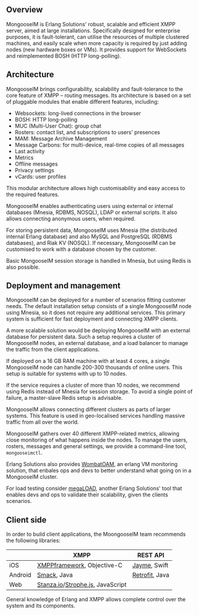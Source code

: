## Overview

MongooseIM is Erlang Solutions' robust, scalable and efficient XMPP server, aimed at large installations. Specifically designed for enterprise purposes, it is fault-tolerant, can utilise the resources of multiple clustered machines, and easily scale when more capacity is required by just adding nodes (new hardware boxes or VMs). It provides support for WebSockets and reimplemented BOSH (HTTP long-polling).

## Architecture

MongooseIM brings configurability, scalability and fault-tolerance to the core feature of XMPP – routing messages. Its architecture is based on a set of pluggable modules that enable different features, including:

-   Websockets: long-lived connections in the browser
-   BOSH: HTTP long-polling
-   MUC (Multi-User Chat): group chat
-   Rosters: contact list, and subscriptions to users' presences
-   MAM: Message Archive Management
-   Message Carbons: for multi-device, real-time copies of all messages
-   Last activity
-   Metrics
-   Offline messages
-   Privacy settings
-   vCards: user profiles

This modular architecture allows high customisability and easy access to the required features.  

MongooseIM enables authenticating users using external or internal databases (Mnesia, RDBMS, NOSQL), LDAP or external scripts. It also allows connecting anonymous users, when required.

For storing persistent data, MongooseIM uses Mnesia (the distributed internal Erlang database) and also MySQL and PostgreSQL (RDBMS databases), and Riak KV (NOSQL). If necessary, MongooseIM can be customised to work with a database chosen by the customer.

Basic MongooseIM session storage is handled in Mnesia, but using Redis is also possible.

## Deployment and management

MongooseIM can be deployed for a number of scenarios fitting customer needs. The default installation setup consists of a single MongooseIM node using Mnesia, so it does not require any additional services. This primary system is sufficient for fast deployment and connecting XMPP clients.

A more scalable solution would be deploying MongooseIM with an external database for persistent data. Such a setup requires a cluster of MongooseIM nodes, an external database, and a load balancer to manage the traffic from the client applications.

If deployed on a 16 GB RAM machine with at least 4 cores, a single MongooseIM node can handle 200-300 thousands of online users. This setup is suitable for systems with up to 10 nodes.

If the service requires a cluster of more than 10 nodes, we recommend using Redis instead of Mnesia for session storage. To avoid a single point of failure, a master-slave Redis setup is advisable. 

MongooseIM allows connecting different clusters as parts of larger systems. This feature is used in geo-localised services handling massive traffic from all over the world.

MongooseIM gathers over 40 different XMPP-related metrics, allowing close monitoring of what happens inside the nodes. To manage the users, rosters, messages and general settings, we provide a command-line tool, `mongooseimctl`.

Erlang Solutions also provides [WombatOAM](https://www.erlang-solutions.com/products/wombat-oam.html), an erlang VM monitoring solution, that enbales ops and devs to better understand what going on in a MongooseIM cluster.

For load testing consider [megaLOAD](https://www.erlang-solutions.com/products/megaload.html), another Erlang Solutions' tool that enables devs and ops to validate their scalability, given the clients scenarios.

## Client side

In order to build client applications, the MoongooseIM team recommends the following libraries:

| |XMPP|REST API|
| ------------- | ------------- | ------------- |
|iOS|[XMPPframework](https://github.com/robbiehanson/XMPPFramework), Objective-C|[Jayme](https://github.com/inaka/Jayme), Swift|
|Android|[Smack](https://github.com/igniterealtime/Smack), Java|[Retrofit](https://github.com/square/retrofit), Java|
|Web|[Stanza.io](https://github.com/otalk/stanza.io)/[Strophe.js](https://github.com/strophe/strophejs), JavaScript||

General knowledge of Erlang and XMPP allows complete control over the system and its components.

